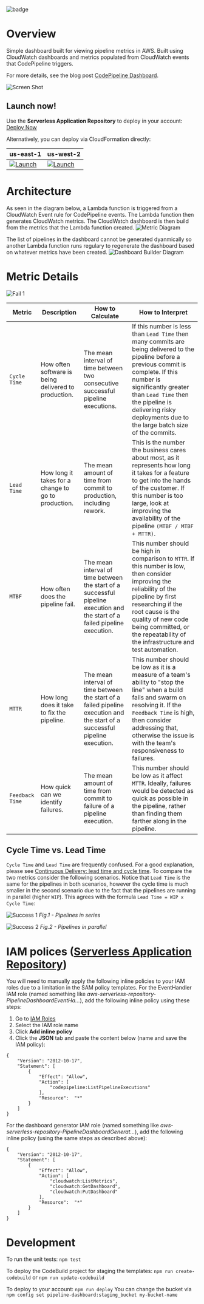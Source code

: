![badge](https://codebuild.us-east-1.amazonaws.com/badges?uuid=eyJlbmNyeXB0ZWREYXRhIjoiNVg5akVKeEJHMElHSmYxaXRyQjlMcEJQTUptRFpRcnFPcC8yMlVIdWZ0ZUI2K3JsVzhNQlNGYUpOanlXdWhQWTlTWFg3YXBvTzNuNjZuaUlZMFozMTU0PSIsIml2UGFyYW1ldGVyU3BlYyI6ImhWMVJZeVJCSHc3Z2tLanAiLCJtYXRlcmlhbFNldFNlcmlhbCI6MX0%3D&branch=master)

# Overview
Simple dashboard built for viewing pipeline metrics in AWS.  Built using CloudWatch dashboards and metrics populated from CloudWatch events that CodePipeline triggers.

For more details, see the blog post [CodePipeline Dashboard](https://stelligent.com/2017/11/16/codepipeline-dashboard/).

![Screen Shot](docs/screen-shot.png)

## Launch now!

Use the **Serverless Application Repository** to deploy in your account: [Deploy Now](https://serverlessrepo.aws.amazon.com/#/applications/arn:aws:serverlessrepo:us-east-1:923120264911:applications~pipeline-dashboard)

Alternatively, you can deploy via CloudFormation directly:

| us-east-1 | us-west-2 |
| --------- | --------- |
| [![Launch](https://s3.amazonaws.com/cloudformation-examples/cloudformation-launch-stack.png)](https://console.aws.amazon.com/cloudformation/home?region=us-east-1#/stacks/new?stackName=pipeline-dashboard&templateURL=https://s3.amazonaws.com/pipeline-dashboard-us-east-1/template.yml) | [![Launch](https://s3.amazonaws.com/cloudformation-examples/cloudformation-launch-stack.png)](https://console.aws.amazon.com/cloudformation/home?region=us-west-2#/stacks/new?stackName=pipeline-dashboard&templateURL=https://s3-us-west-2.amazonaws.com/pipeline-dashboard-us-west-2/template.yml) |

# Architecture

As seen in the diagram below, a Lambda function is triggered from a CloudWatch Event rule for CodePipeline events.  The Lambda function then generates CloudWatch metrics.  The CloudWatch dashboard is then build from the metrics that the Lambda function created.
![Metric Diagram](docs/pipeline-dashboard.png)

The list of pipelines in the dashboard cannot be generated dyanmically so another Lambda function runs regulary to regenerate the dashboard based on whatever metrics have been created.
![Dashboard Builder Diagram](docs/pipeline-dashboard-builder.png)


# Metric Details

![Fail 1](docs/pipeline-dashboard-fail-1.png)

| Metric | Description | How to Calculate | How to Interpret |
| -------| ----------- | ---------------- | ---------------- |
| `Cycle Time` | How often software is being delivered to production.  | The mean interval of time between two consecutive successful pipeline executions. | If this number is less than `Lead Time` then many commits are being delivered to the pipeline before a previous commit is complete.  If this number is significantly greater than `Lead Time` then the pipeline is delivering risky deployments due to the large batch size of the commits. |
| `Lead Time` | How long it takes for a change to go to production.  | The mean amount of time from commit to production, including rework. | This is the number the business cares about most, as it represents how long it takes for a feature to get into the hands of the customer.  If this number is too large, look at improving the availability of the pipeline `(MTBF / MTBF + MTTR)`. |
| `MTBF` | How often does the pipeline fail.  | The mean interval of time between the start of a successful pipeline execution and the start of a failed pipeline execution.| This number should be high in comparison to `MTTR`.  If this number is low, then consider improving the reliability of the pipeline by first researching if the root cause is the quality of new code being committed, or the repeatability of the infrastructure and test automation. |
| `MTTR` | How long does it take to fix the pipeline.  | The mean interval of time between the start of a failed pipeline execution and the start of a successful pipeline execution.| This number should be low as it is a measure of a team's ability to "stop the line" when a build fails and swarm on resolving it. If the `Feedback Time` is high, then consider addressing that, otherwise the issue is with the team's responsiveness to failures.|
| `Feedback Time` | How quick can we identify failures.  | The mean amount of time from commit to failure of a pipeline execution.  | This number should be low as it affect `MTTR`.  Ideally, failures would be detected as quick as possible in the pipeline, rather than finding them farther along in the pipeline.  |

## Cycle Time vs. Lead Time
`Cycle Time` and `Lead Time` are frequently confused.  For a good explanation, please see [Continuous Delivery: lead time and cycle time](http://www.caroli.org/continuous-delivery-lead-time-and-cycle-time/).  To compare the two metrics consider the following scenarios.  Notice that `Lead Time` is the same for the pipelines in both scenarios, however the cycle time is much smaller in the second scenario due to the fact that the pipelines are running in parallel (higher `WIP`).  This agrees with the formula `Lead Time = WIP x Cycle Time`:

![Success 1](docs/pipeline-dashboard-success-1.png)
*Fig.1 - Pipelines in series*

![Success 2](docs/pipeline-dashboard-success-2.png)
*Fig.2 - Pipelines in parallel*

# IAM polices ([Serverless Application Repository](https://serverlessrepo.aws.amazon.com/applications))
You will need to manually apply the following inline policies to your IAM roles due to a limitation in the SAM policy templates.  For the EventHandler IAM role (named something like *aws-serverless-repository-PipelineDashboardEventHa...*), add the following inline policy using these steps:

1. Go to [IAM Roles](https://console.aws.amazon.com/iam/home?region=us-east-1#/roles/)
1. Select the IAM role name
1. Click **Add inline policy**
1. Click the **JSON** tab and paste the content below (name and save the IAM policy):

```
{
    "Version": "2012-10-17",
    "Statement": [
        {
            "Effect": "Allow",
            "Action": [
                "codepipeline:ListPipelineExecutions"
            ],
            "Resource":  "*"
        }
    ]
}
```

For the dashboard generator IAM role (named something like *aws-serverless-repository-PipelineDashboardGenerat...*), add the following inline policy (using the same steps as described above):

```
{
    "Version": "2012-10-17",
    "Statement": [
        {
            "Effect": "Allow",
            "Action": [
                "cloudwatch:ListMetrics",
                "cloudwatch:GetDashboard",
                "cloudwatch:PutDashboard"
            ],
            "Resource":  "*"
        }
    ]
}
```



# Development

To run the unit tests: `npm test`

To deploy the CodeBuild project for staging the templates: `npm run create-codebuild` or `npm run update-codebuild`

To deploy to your account: `npm run deploy`
You can change the bucket via `npm config set pipeline-dashboard:staging_bucket my-bucket-name`

